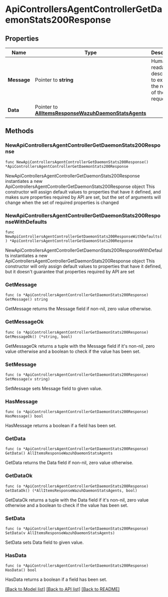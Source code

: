 # ApiControllersAgentControllerGetDaemonStats200Response

## Properties

Name | Type | Description | Notes
------------ | ------------- | ------------- | -------------
**Message** | Pointer to **string** | Human readable description to explain the result of the request | [optional] 
**Data** | Pointer to [**AllItemsResponseWazuhDaemonStatsAgents**](AllItemsResponseWazuhDaemonStatsAgents.md) |  | [optional] 

## Methods

### NewApiControllersAgentControllerGetDaemonStats200Response

`func NewApiControllersAgentControllerGetDaemonStats200Response() *ApiControllersAgentControllerGetDaemonStats200Response`

NewApiControllersAgentControllerGetDaemonStats200Response instantiates a new ApiControllersAgentControllerGetDaemonStats200Response object
This constructor will assign default values to properties that have it defined,
and makes sure properties required by API are set, but the set of arguments
will change when the set of required properties is changed

### NewApiControllersAgentControllerGetDaemonStats200ResponseWithDefaults

`func NewApiControllersAgentControllerGetDaemonStats200ResponseWithDefaults() *ApiControllersAgentControllerGetDaemonStats200Response`

NewApiControllersAgentControllerGetDaemonStats200ResponseWithDefaults instantiates a new ApiControllersAgentControllerGetDaemonStats200Response object
This constructor will only assign default values to properties that have it defined,
but it doesn't guarantee that properties required by API are set

### GetMessage

`func (o *ApiControllersAgentControllerGetDaemonStats200Response) GetMessage() string`

GetMessage returns the Message field if non-nil, zero value otherwise.

### GetMessageOk

`func (o *ApiControllersAgentControllerGetDaemonStats200Response) GetMessageOk() (*string, bool)`

GetMessageOk returns a tuple with the Message field if it's non-nil, zero value otherwise
and a boolean to check if the value has been set.

### SetMessage

`func (o *ApiControllersAgentControllerGetDaemonStats200Response) SetMessage(v string)`

SetMessage sets Message field to given value.

### HasMessage

`func (o *ApiControllersAgentControllerGetDaemonStats200Response) HasMessage() bool`

HasMessage returns a boolean if a field has been set.

### GetData

`func (o *ApiControllersAgentControllerGetDaemonStats200Response) GetData() AllItemsResponseWazuhDaemonStatsAgents`

GetData returns the Data field if non-nil, zero value otherwise.

### GetDataOk

`func (o *ApiControllersAgentControllerGetDaemonStats200Response) GetDataOk() (*AllItemsResponseWazuhDaemonStatsAgents, bool)`

GetDataOk returns a tuple with the Data field if it's non-nil, zero value otherwise
and a boolean to check if the value has been set.

### SetData

`func (o *ApiControllersAgentControllerGetDaemonStats200Response) SetData(v AllItemsResponseWazuhDaemonStatsAgents)`

SetData sets Data field to given value.

### HasData

`func (o *ApiControllersAgentControllerGetDaemonStats200Response) HasData() bool`

HasData returns a boolean if a field has been set.


[[Back to Model list]](../README.md#documentation-for-models) [[Back to API list]](../README.md#documentation-for-api-endpoints) [[Back to README]](../README.md)


